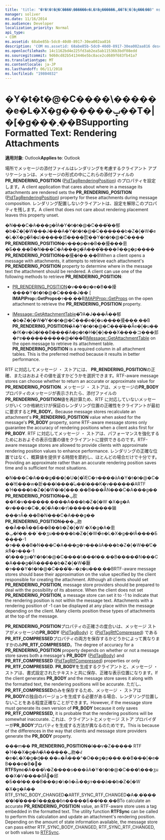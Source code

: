 ```yaml
---
title: 'title: "�Y�t�t�@�C����\������e�L�X�g������ݒ��T�|�[�g���܂��B" ms.author: v-tirob author: v-tirob manager: soliver ms.date: 11/16/2014 ms.audience: Developer ms.topic: overview ms.prod: office-online-server localization_priority: Normal api_type:'
manager: soliver
ms.date: 11/16/2014
ms.audience: Developer
localization_priority: Normal
api_type:
- COM
ms.assetid: 68abe85b-5dc0-40d0-8917-30ea002aa816
description: 'COM ms.assetid: 68abe85b-5dc0-40d0-8917-30ea002aa816 description: "�ŏI�X�V��: 2011�N7��23��"'
ms.openlocfilehash: 14c1162bd4e225fd3ab2ea5ab11536b3bdf08edd
ms.sourcegitcommit: 9d60cd82b5413446e5bc8ace2cd689f683fb41a7
ms.translationtype: MT
ms.contentlocale: ja-JP
ms.lasthandoff: 06/11/2018
ms.locfileid: "19804032"
---
```

# <a name="supporting-formatted-text-rendering-attachments"></a><span data-ttu-id="c8e59-103">�Y�t�t�@�C����\������e�L�X�g������ݒ��T�|�[�g���܂��B</span><span class="sxs-lookup"><span data-stu-id="c8e59-103">Supporting Formatted Text: Rendering Attachments</span></span>

  
  
<span data-ttu-id="c8e59-104">**適用対象**: Outlook</span><span class="sxs-lookup"><span data-stu-id="c8e59-104">**Applies to**: Outlook</span></span> 
  
<span data-ttu-id="c8e59-105">場所でメッセージの添付ファイルはレンダリングを考慮するクライアント アプリケーションは、メッセージの形式の中にこれらの添付ファイルの**PR_RENDERING_POSITION** ([PidTagRenderingPosition](pidtagrenderingposition-canonical-property.md)) のプロパティを設定します。</span><span class="sxs-lookup"><span data-stu-id="c8e59-105">A client application that cares about where in a message its attachments are rendered sets the **PR_RENDERING_POSITION** ([PidTagRenderingPosition](pidtagrenderingposition-canonical-property.md)) property for these attachments during message composition.</span></span> <span data-ttu-id="c8e59-106">レンダリング配置しないクライアントは、設定を解除このプロパティを残します。</span><span class="sxs-lookup"><span data-stu-id="c8e59-106">A client that does not care about rendering placement leaves this property unset.</span></span>
  
<span data-ttu-id="c8e59-p102">�N���C�A���g�ł́A�Y�t�t�@�C���̂��郁�b�Z�[�W���J���A�Y�t�t�@�C������b�Z�[�W�̃e�L�X�g�̏ꏊ�ɕ\�����邩����肷��Y�t�t�@�C���� **PR_RENDERING_POSITION**�v���p�e�B��擾���悤�Ƃ��܂��B�N���C�A���g�́A���̂����ꂩ��g�p���� **PR_RENDERING_POSITION**��擾�ł��܂��B</span><span class="sxs-lookup"><span data-stu-id="c8e59-p102">When a client opens a message with attachments, it attempts to retrieve each attachment's **PR_RENDERING_POSITION** property to determine where in the message text the attachment should be rendered. A client can use one of the following methods to retrieve **PR_RENDERING_POSITION**:</span></span>
  
- <span data-ttu-id="c8e59-109">[PR_RENDERING_POSITION](imapiprop-getprops.md)�v���p�e�B��擾����Y�t�t�@�C����J�� [ **IMAPIProp::GetProps**�ɂ��܂��B</span><span class="sxs-lookup"><span data-stu-id="c8e59-109">[IMAPIProp::GetProps](imapiprop-getprops.md) on the open attachment to retrieve the **PR_RENDERING_POSITION** property.</span></span> 
    
- <span data-ttu-id="c8e59-p103">[IMessage::GetAttachmentTable](imessage-getattachmenttable.md)�̂ɁA�J���Ă��郁�b�Z�[�W�̓Y�t�t�@�C���̃e�[�u����擾���܂��B **PR_RENDERING_POSITION**�́A�Y�t�t�@�C���̂��ׂẴe�[�u���ŕK�v�ȗ�ł��B����́A�p�t�H�[�}���X����コ���邽�߂ɐ����������@�ł��B</span><span class="sxs-lookup"><span data-stu-id="c8e59-p103">[IMessage::GetAttachmentTable](imessage-getattachmenttable.md) on the open message to retrieve its attachment table. **PR_RENDERING_POSITION** is a required column in all attachment tables. This is the preferred method because it results in better performance.</span></span> 
    
<span data-ttu-id="c8e59-113">RTF に対応してメッセージ ・ ストアには、 **PR_RENDERING_POSITION**の正確、またはおおよその値を返すかどうかを選択できます。</span><span class="sxs-lookup"><span data-stu-id="c8e59-113">RTF-aware message stores can choose whether to return an accurate or approximate value for **PR_RENDERING_POSITION**.</span></span> <span data-ttu-id="c8e59-114">メッセージ ・ ストアは、メッセージの**PR_BODY**プロパティのメッセージが表示されたら、添付ファイルの**PR_RENDERING_POSITION**値を再計算ため、RTF に対応していないメッセージがいくつか格納だけが保証のレンダリング位置の正確性をクライアントが最初に要求すると**PR_BODY**。</span><span class="sxs-lookup"><span data-stu-id="c8e59-114">Because message stores recalculate an attachment's **PR_RENDERING_POSITION** value when asked for the message's **PR_BODY** property, some RTF-aware message stores only guarantee the accuracy of rendering positions when a client asks first for **PR_BODY**.</span></span> <span data-ttu-id="c8e59-115">RTF に対応してメッセージ ・ ストアは、パフォーマンスを強化するためにおおよその表示位置の値をクライアントに提供できるのです。</span><span class="sxs-lookup"><span data-stu-id="c8e59-115">RTF-aware message stores are allowed to provide clients with approximate rendering position values to enhance performance.</span></span> <span data-ttu-id="c8e59-116">レンダリングの正確な位置ではなく、概算値を提供する時間を節約し、ほとんどの場合だけで十分です。</span><span class="sxs-lookup"><span data-stu-id="c8e59-116">Providing an approximate rather than an accurate rendering position saves time and is sufficient for most situations.</span></span> 
  
<span data-ttu-id="c8e59-p105">�N���C�A���g�̃��[�U�[�̐ӔC�ɂ����āA�Y�t�t�@�C���̍쐬���w�肵���l����̋ߎ��l���K�v������́ARTF �Ή����b�Z�[�W�i�[���܂��B���ׂẴN���C�A���g�� **PR_RENDERING_POSITION**��ݒ肷��K�v������܂����A���b�Z�[�W �X�g�A �v���o�C�_�[�́A�x�ɂ̉\����������鏀���ɂȂ�܂��B�N���C�A���g�� **PR_RENDERING_POSITION**���ݒ肳��Ă��Ȃ��Ƃ��Ƀ��b�Z�[�W �X�g�A�悤�ݒ�ł��܂��\`��ʒu�����b�Z�[�W�̃e�L�X�g��łȂ����Ƃ����-1 �ɂ��܂��B�N���C�A���g�ɂ���āA���b�Z�[�W��̔C�ӂ̏ꏊ�ɂ���-1 �̕\���ʒu�̓Y�t�t�@�C����\���ł��܂��B�����̃N���C�A���g�ł́A���̃��b�Z�[�W�̏㕔�ɂ���Y�t�t�@�C���̎�ނ�z�u���܂��B</span><span class="sxs-lookup"><span data-stu-id="c8e59-p105">RTF-aware message stores should base their approximation on the value specified by the client responsible for creating the attachment. Although all clients should set **PR_RENDERING_POSITION**, message store providers should be prepared to deal with the possibility of its absence. When the client does not set **PR_RENDERING_POSITION**, a message store can set it to -1 to indicate that the rendering position is not within the message text. Attachments with a rendering position of -1 can be displayed at any place within the message depending on the client. Many clients position these types of attachments at the top of the message.</span></span>
  
<span data-ttu-id="c8e59-122">**PR_RENDERING_POSITION**プロパティの正確さの度合いは、メッセージ ストアがメッセージの**PR_BODY** ([PidTagBody](pidtagbody-canonical-property.md)) と ([PidTagRtfCompressed](pidtagrtfcompressed-canonical-property.md)) である**PR_RTF_COMPRESSED**プロパティの両方を保存するかどうかによって異なりますかのみ**PR_RTF_COMPRESSED**。</span><span class="sxs-lookup"><span data-stu-id="c8e59-122">The degree of accuracy for a **PR_RENDERING_POSITION** property depends on whether or not a message store saves both a message's **PR_BODY** ([PidTagBody](pidtagbody-canonical-property.md)) and **PR_RTF_COMPRESSED** ([PidTagRtfCompressed](pidtagrtfcompressed-canonical-property.md)) properties or only **PR_RTF_COMPRESSED**.</span></span> <span data-ttu-id="c8e59-123">**PR_BODY**を生成するクライアントと、メッセージ ・ ストアは、書式設定されたテキストと共に保存、正確な表示位置になります。</span><span class="sxs-lookup"><span data-stu-id="c8e59-123">If the client generates **PR_BODY** and the message store saves it along with the formatted text, the rendering positions will be accurate.</span></span> <span data-ttu-id="c8e59-124">ただし、 **PR_RTF_COMPRESSED**のみを保存するため、メッセージ ・ ストアは**PR_BODY**の独自のバージョンを生成する必要がある場合、レンダリング位置しないことをある程度正確なことができます。</span><span class="sxs-lookup"><span data-stu-id="c8e59-124">However, if the message store must generate its own version of **PR_BODY** because it only saves **PR_RTF_COMPRESSED**, it is probable that the rendering positions will be somewhat inaccurate.</span></span> <span data-ttu-id="c8e59-125">これは、クライアントとメッセージ ストア プロバイダーが**PR_BODY**プロパティを生成する方法が異なるのためです。</span><span class="sxs-lookup"><span data-stu-id="c8e59-125">This is because of the differences in the way that clients and message store providers generate the **PR_BODY** property.</span></span> 
  
<span data-ttu-id="c8e59-p107">���m�� **PR_RENDERING_POSITION**�l��v�Z����� RTF �Ή��X�g�A�́A�����ݒ肳�ꂽ�e�L�X�g�ɖ��ߍ��܂�Ă���^�O��g�p���܂��B���[�e�B���e�B�֐� **RTFSync**�́A���̌v�Z����s���āA�Y�t�t�@�C���̕\���ʒu��X�V����ƌĂ΂�邱�Ƃ��ł��܂��B���p�\�ȏ�Ԃ̏��̗ʂɂ���ă��b�Z�[�W �X�g�A�� RTF_SYNC_BODY_CHANGED�ARTF_SYNC_RTF_CHANGED�A�܂��͗����̒l�̂����ꂩ��[��](rtfsync.md)�ɓn�����Ƃ��ł��܂��B</span><span class="sxs-lookup"><span data-stu-id="c8e59-p107">To calculate an accurate **PR_RENDERING_POSITION** value, an RTF-aware store uses a tag embedded in the formatted text. The utility function **RTFSync** can be called to perform this calculation and update an attachment's rendering position. Depending on the amount of state information available, the message store can pass either RTF_SYNC_BODY_CHANGED, RTF_SYNC_RTF_CHANGED, or both values to [RTFSync](rtfsync.md).</span></span>
  

